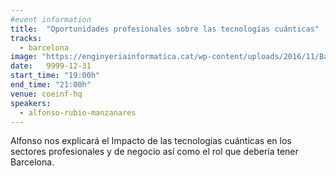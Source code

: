 ```yaml
---
#event information
title:  "Oportunidades profesionales sobre las tecnologías cuánticas"
tracks: 
  - barcelona
image: "https://enginyeriainformatica.cat/wp-content/uploads/2016/11/Barcelona-se-situa-en-el-mapa-de-les-tecnologies-quantiques.jpg"
date:   9999-12-31
start_time: "19:00h"
end_time: "21:00h"
venue: coeinf-hq
speakers:
  - alfonso-rubio-manzanares
---
```


Alfonso nos explicará el
Impacto de las tecnologías cuánticas en los sectores profesionales 
y de negocio así como el rol que debería tener Barcelona.
